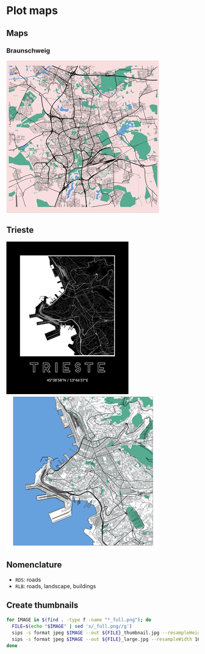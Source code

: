 # Plot maps

## Maps

### Braunschweig

[![RLB-01](braunschweig/rlb-01/map_thumbnail.jpg)](braunschweig/rlb-01/README.md)

## Trieste

[![RDS-01](trieste/rds-01/map_decorated_thumbnail.jpg)](trieste/rds-01/README.md)
[![RLB-01](trieste/rlb-01/map_thumbnail.jpg)](trieste/rlb-01/README.md)

## Nomenclature

- `RDS`: roads
- `RLB`: roads, landscape, buildings

## Create thumbnails

```sh
for IMAGE in $(find . -type f -name "*_full.png"); do
  FILE=$(echo "$IMAGE" | sed 's/_full.png//g')
  sips -s format jpeg $IMAGE --out ${FILE}_thumbnail.jpg --resampleHeight 400 -s formatOptions 80
  sips -s format jpeg $IMAGE --out ${FILE}_large.jpg --resampleWidth 1000 -s formatOptions 80
done
```
